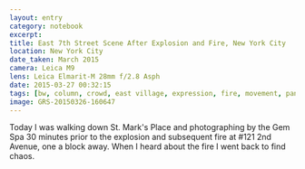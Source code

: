 ```yaml
--- 
layout: entry
category: notebook
excerpt:
title: East 7th Street Scene After Explosion and Fire, New York City
location: New York City
date_taken: March 2015
camera: Leica M9
lens: Leica Elmarit-M 28mm f/2.8 Asph
date: 2015-03-27 00:32:15
tags: [bw, column, crowd, east village, expression, fire, movement, panic, people, police line, sky, smoke, explosion, gas]
image: GRS-20150326-160647
---
```

Today I was walking down St. Mark's Place and photographing by the Gem Spa 30 minutes prior to the explosion and subsequent fire at #121 2nd Avenue, one a block away. When I heard about the fire I went back to find chaos.